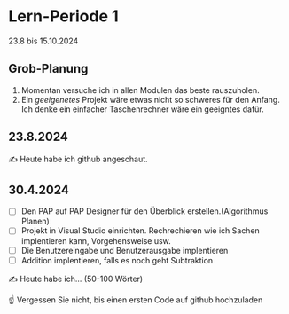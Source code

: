 # Lern-Periode 1

23.8 bis 15.10.2024

## Grob-Planung

1. Momentan versuche ich in allen Modulen das beste rauszuholen.
4. Ein *geeigenetes* Projekt wäre etwas nicht so schweres für den Anfang. Ich denke ein einfacher Taschenrechner wäre ein geeigntes dafür.

## 23.8.2024

✍️ Heute habe ich github angeschaut.

## 30.4.2024

- [ ] Den PAP auf PAP Designer für den Überblick erstellen.(Algorithmus Planen)
- [ ] Projekt in Visual Studio einrichten. Rechrechieren wie ich Sachen implentieren kann, Vorgehensweise usw.
- [ ] Die Benutzereingabe und Benutzerausgabe implentieren
- [ ] Addition implentieren, falls es noch geht Subtraktion

✍️ Heute habe ich... (50-100 Wörter)

☝️ Vergessen Sie nicht, bis einen ersten Code auf github hochzuladen
